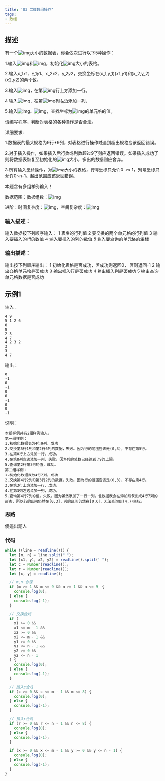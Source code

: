 ```yaml
---
title: '83 二维数组操作'
tags:
- 数组
---
```


## 描述

有一个![img](https://www.nowcoder.com/equation?tex=m*n%5C)大小的数据表，你会依次进行以下5种操作：

1.输入![img](https://www.nowcoder.com/equation?tex=m%5C)和![img](https://www.nowcoder.com/equation?tex=n%5C)，初始化![img](https://www.nowcoder.com/equation?tex=m*n%5C)大小的表格。

2.输入x_1*x*1、y_1*y*1、x_2*x*2、y_2*y*2，交换坐标在(x_1,y_1)(*x*1,*y*1)和(x_2,y_2)(*x*2,*y*2)的两个数。

3.输入![img](https://www.nowcoder.com/equation?tex=x%5C)，在第![img](https://www.nowcoder.com/equation?tex=x%5C)行上方添加一行。

4.输入![img](https://www.nowcoder.com/equation?tex=y%5C)，在第![img](https://www.nowcoder.com/equation?tex=y%5C)列左边添加一列。

5.输入![img](https://www.nowcoder.com/equation?tex=x%5C)、![img](https://www.nowcoder.com/equation?tex=y%5C)，查找坐标为![img](https://www.nowcoder.com/equation?tex=(x%2Cy)%5C)的单元格的值。

请编写程序，判断对表格的各种操作是否合法。

详细要求:

1.数据表的最大规格为9行*9列，对表格进行操作时遇到超出规格应该返回错误。

2.对于插入操作，如果插入后行数或列数超过9了则应返回错误。如果插入成功了则将数据表恢复至初始化的![img](https://www.nowcoder.com/equation?tex=m*n%5C)大小，多出的数据则应舍弃。

3.所有输入坐标操作，对![img](https://www.nowcoder.com/equation?tex=m*n%5C)大小的表格，行号坐标只允许0~m-1，列号坐标只允许0~n-1。超出范围应该返回错误。

本题含有多组样例输入！

数据范围：数据组数：![img](https://www.nowcoder.com/equation?tex=1%5Cle%20t%5Cle%205%5C)

进阶：时间复杂度：![img](https://www.nowcoder.com/equation?tex=O(1)%5C)，空间复杂度：![img](https://www.nowcoder.com/equation?tex=O(1)%5C)

### 输入描述：

输入数据按下列顺序输入：
1 表格的行列值
2 要交换的两个单元格的行列值
3 输入要插入的行的数值
4 输入要插入的列的数值
5 输入要查询的单元格的坐标

### 输出描述：

输出按下列顺序输出：
1 初始化表格是否成功，若成功则返回0， 否则返回-1
2 输出交换单元格是否成功
3 输出插入行是否成功
4 输出插入列是否成功
5 输出查询单元格数据是否成功

## 示例1

输入：

```
4 9
5 1 2 6
0
8
2 3
4 7
4 2 3 2
3
3
4 7
```



输出：

```
0
-1
0
-1
0
0
-1
0
0
-1
```



说明：

```
本组样例共有2组样例输入。
第一组样例：
1.初始化数据表为4行9列，成功
2.交换第5行1列和第2行6列的数据，失败。因为行的范围应该是(0,3)，不存在第5行。
3.在第0行上方添加一行，成功。
4.在第8列左边添加一列，失败。因为列的总数已经达到了9的上限。
5.查询第2行第3列的值，成功。
第二组样例：
1.初始化数据表为4行7列，成功
2.交换第4行2列和第3行2列的数据，失败。因为行的范围应该是(0,3)，不存在第4行。
3.在第3行上方添加一行，成功。
4.在第3列左边添加一列，成功。
5.查询第4行7列的值，失败。因为虽然添加了一行一列，但数据表会在添加后恢复成4行7列的形态，所以行的区间仍然在[0,3]，列的区间仍然在[0,6]，无法查询到(4,7)坐标。    
```

### 思路

傻逼出题人

### 代码

```js
while ((line = readline())) {
  let [m, n] = line.split(" ");
  let [x1, y1, x2, y2] = readline().split(" ");
  let c = Number(readline());
  let r = Number(readline());
  let [x, y] = readline();

  // m,n 合规
  if (m >= 1 && m <= 9 && n >= 1 && n <= 9) {
    console.log(0);
  } else {
    console.log(-1);
  }

  // 交换合规
  if (
    x1 >= 0 &&
    x1 <= m - 1 &&
    x2 >= 0 &&
    x2 <= m - 1 &&
    y1 >= 0 &&
    y1 <= n - 1 &&
    y2 >= 0 &&
    y2 <= n - 1
  ) {
    console.log(0);
  } else {
    console.log(-1);
  }

  // 插入c合规
  if (c >= 0 && c <= m - 1 && m <= 8) {
    console.log(0);
  } else {
    console.log(-1);
  }

  // 插入r合规
  if (r >= 0 && r <= n - 1 && n <= 8) {
    console.log(0);
  } else {
    console.log(-1);
  }

  if (x >= 0 && x <= m - 1 && y >= 0 && y <= n - 1) {
    console.log(0);
  } else {
    console.log(-1);
  }
}

```

